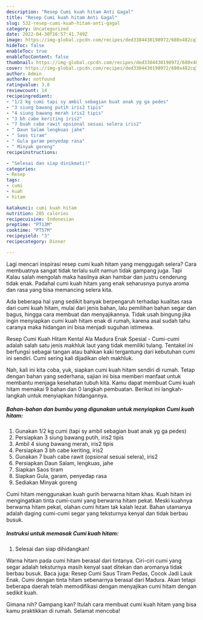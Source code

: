 ```yaml
---
description: "Resep Cumi kuah hitam Anti Gagal"
title: "Resep Cumi kuah hitam Anti Gagal"
slug: 532-resep-cumi-kuah-hitam-anti-gagal
category: Uncategorized
date: 2022-04-30T16:57:41.749Z
image: https://img-global.cpcdn.com/recipes/ded3384430198972/680x482cq70/cumi-kuah-hitam-foto-resep-utama.jpg
hideToc: false
enableToc: true
enableTocContent: false
thumbnail: https://img-global.cpcdn.com/recipes/ded3384430198972/680x482cq70/cumi-kuah-hitam-foto-resep-utama.jpg
cover: https://img-global.cpcdn.com/recipes/ded3384430198972/680x482cq70/cumi-kuah-hitam-foto-resep-utama.jpg
author: Admin
authorAv: notfound
ratingvalue: 3.8
reviewcount: 14
recipeingredient:
- "1/2 kg cumi tapi sy ambil sebagian buat anak yg ga pedes"
- "3 siung bawang putih iris2 tipis"
- "4 siung bawang merah iris2 tipis"
- "3 bh cabe keriting iris2"
- "7 buah cabe rawit opsional sesuai selera iris2"
- " Daun Salam lengkuas jahe"
- " Saos tiram"
- " Gula garam penyedap rasa"
- " Minyak goreng"
recipeinstructions:

- "Selesai dan siap dinikmati!"
categories:
- Resep
tags:
- cumi
- kuah
- hitam

katakunci: cumi kuah hitam 
nutrition: 205 calories
recipecuisine: Indonesian
preptime: "PT13M"
cooktime: "PT57M"
recipeyield: "3"
recipecategory: Dinner

---
```



Lagi mencari inspirasi resep cumi kuah hitam yang menggugah selera? Cara membuatnya sangat tidak terlalu sulit namun tidak gampang juga. Tapi Kalau salah mengolah maka hasilnya akan hambar dan justru cenderung tidak enak. Padahal cumi kuah hitam yang enak seharusnya punya aroma dan rasa yang bisa memancing selera kita.


Ada beberapa hal yang sedikit banyak berpengaruh terhadap kualitas rasa dari cumi kuah hitam, mulai dari jenis bahan, lalu pemilihan bahan segar dan bagus, hingga cara membuat dan menyajikannya. Tidak usah bingung jika ingin menyiapkan cumi kuah hitam enak di rumah, karena asal sudah tahu caranya maka hidangan ini bisa menjadi suguhan istimewa.

Resep Cumi Kuah Hitam Kental Ala Madura Enak Spesial - Cumi-cumi adalah salah satu jenis makhluk laut yang tidak memiliki tulang. Tentakel ini berfungsi sebagai tangan atau bahkan kaki tergantung dari kebutuhan cumi ini sendiri. Cumi sering kali dijadikan oleh makhluk.


Nah, kali ini kita coba, yuk, siapkan cumi kuah hitam sendiri di rumah. Tetap dengan bahan yang sederhana, sajian ini bisa memberi manfaat untuk membantu menjaga kesehatan tubuh kita. Kamu dapat membuat Cumi kuah hitam memakai 9 bahan dan 0 langkah pembuatan. Berikut ini langkah-langkah untuk menyiapkan hidangannya.

<!--inarticleads1-->

##### Bahan-bahan dan bumbu yang digunakan untuk menyiapkan Cumi kuah hitam:

1. Gunakan 1/2 kg cumi (tapi sy ambil sebagian buat anak yg ga pedes)
1. Persiapkan 3 siung bawang putih, iris2 tipis
1. Ambil 4 siung bawang merah, iris2 tipis
1. Persiapkan 3 bh cabe keriting, iris2
1. Gunakan 7 buah cabe rawit (opsional sesuai selera), iris2
1. Persiapkan  Daun Salam, lengkuas, jahe
1. Siapkan  Saos tiram
1. Siapkan  Gula, garam, penyedap rasa
1. Sediakan  Minyak goreng


Cumi hitam menggunakan kuah gurih berwarna hitam khas. Kuah hitam ini mengingatkan tinta cumi-cumi yang berwarna hitam pekat. Meski kuahnya berwarna hitam pekat, olahan cumi hitam tak kalah lezat. Bahan utamanya adalah daging cumi-cumi segar yang teksturnya kenyal dan tidak berbau busuk. 

<!--inarticleads2-->

##### Instruksi untuk memasak Cumi kuah hitam:


1. Selesai dan siap dihidangkan!

Warna hitam pada cumi hitam berasal dari tintanya. Ciri-ciri cumi yang segar adalah teksturnya masih kenyal saat ditekan dan aromanya tidak berbau busuk. Baca juga: Resep Cumi Saus Tiram Pedas, Cocok Jadi Lauk Enak. Cumi dengan tinta hitam sebenarnya berasal dari Madura. Akan tetapi beberapa daerah telah memodifikasi dengan menyajikan cumi hitam dengan sedikit kuah. 

Gimana nih? Gampang kan? Itulah cara membuat cumi kuah hitam yang bisa kamu praktikkan di rumah. Selamat mencoba!
